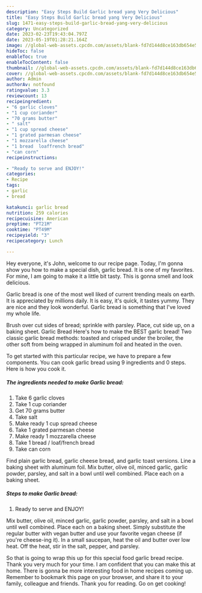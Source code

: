 ```yaml
---
description: "Easy Steps Build Garlic bread yang Very Delicious"
title: "Easy Steps Build Garlic bread yang Very Delicious"
slug: 1471-easy-steps-build-garlic-bread-yang-very-delicious
category: Uncategorized
date: 2023-02-23T19:43:04.797Z
date: 2023-05-19T01:28:21.164Z
image: //global-web-assets.cpcdn.com/assets/blank-fd7d144d8ce163db654e5a02c40b08a2775adb7897d16e4062681dc7e1b2800f.png
hideToc: false
enableToc: true
enableTocContent: false
thumbnail: //global-web-assets.cpcdn.com/assets/blank-fd7d144d8ce163db654e5a02c40b08a2775adb7897d16e4062681dc7e1b2800f.png
cover: //global-web-assets.cpcdn.com/assets/blank-fd7d144d8ce163db654e5a02c40b08a2775adb7897d16e4062681dc7e1b2800f.png
author: Admin
authorAv: notfound
ratingvalue: 3.3
reviewcount: 13
recipeingredient:
- "6 garlic cloves"
- "1 cup coriander"
- "70 grams butter"
- " salt"
- "1 cup spread cheese"
- "1 grated parmesan cheese"
- "1 mozzarella cheese"
- "1 bread  loaffrench bread"
- "can corn"
recipeinstructions:

- "Ready to serve and ENJOY!"
categories:
- Recipe
tags:
- garlic
- bread

katakunci: garlic bread 
nutrition: 259 calories
recipecuisine: American
preptime: "PT21M"
cooktime: "PT49M"
recipeyield: "3"
recipecategory: Lunch

---
```



Hey everyone, it's John, welcome to our recipe page. Today, I'm gonna show you how to make a special dish, garlic bread. It is one of my favorites. For mine, I am going to make it a little bit tasty. This is gonna smell and look delicious.

Garlic bread is one of the most well liked of current trending meals on earth. It is appreciated by millions daily. It is easy, it's quick, it tastes yummy. They are nice and they look wonderful. Garlic bread is something that I've loved my whole life.

Brush over cut sides of bread; sprinkle with parsley. Place, cut side up, on a baking sheet. Garlic Bread Here&#39;s how to make the BEST garlic bread! Two classic garlic bread methods: toasted and crisped under the broiler, the other soft from being wrapped in aluminum foil and heated in the oven.


To get started with this particular recipe, we have to prepare a few components. You can cook garlic bread using 9 ingredients and 0 steps. Here is how you cook it.

<!--inarticleads1-->

##### The ingredients needed to make Garlic bread:

1. Take 6 garlic cloves
1. Take 1 cup coriander
1. Get 70 grams butter
1. Take  salt
1. Make ready 1 cup spread cheese
1. Take 1 grated parmesan cheese
1. Make ready 1 mozzarella cheese
1. Take 1 bread / loaf/french bread
1. Take can corn


Find plain garlic bread, garlic cheese bread, and garlic toast versions. Line a baking sheet with aluminum foil. Mix butter, olive oil, minced garlic, garlic powder, parsley, and salt in a bowl until well combined. Place each on a baking sheet. 

<!--inarticleads2-->

##### Steps to make Garlic bread:


1. Ready to serve and ENJOY!

Mix butter, olive oil, minced garlic, garlic powder, parsley, and salt in a bowl until well combined. Place each on a baking sheet. Simply substitute the regular butter with vegan butter and use your favorite vegan cheese (if you&#39;re cheese-ing it). In a small saucepan, heat the oil and butter over low heat. Off the heat, stir in the salt, pepper, and parsley. 

So that is going to wrap this up for this special food garlic bread recipe. Thank you very much for your time. I am confident that you can make this at home. There is gonna be more interesting food in home recipes coming up. Remember to bookmark this page on your browser, and share it to your family, colleague and friends. Thank you for reading. Go on get cooking!
